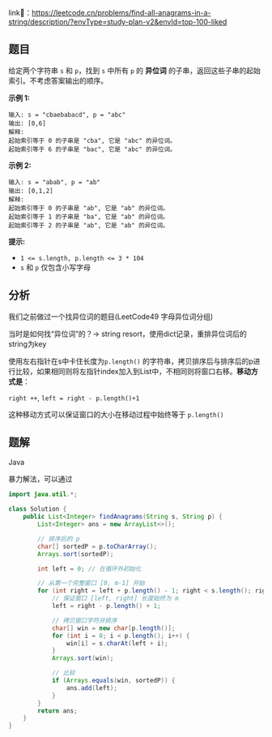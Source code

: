 link🔗：https://leetcode.cn/problems/find-all-anagrams-in-a-string/description/?envType=study-plan-v2&envId=top-100-liked

## 题目

给定两个字符串 `s` 和 `p`，找到 `s` 中所有 `p` 的 **异位词** 的子串，返回这些子串的起始索引。不考虑答案输出的顺序。



**示例 1:**

```
输入: s = "cbaebabacd", p = "abc"
输出: [0,6]
解释:
起始索引等于 0 的子串是 "cba", 它是 "abc" 的异位词。
起始索引等于 6 的子串是 "bac", 它是 "abc" 的异位词。
```

 **示例 2:**

```text
输入: s = "abab", p = "ab"
输出: [0,1,2]
解释:
起始索引等于 0 的子串是 "ab", 它是 "ab" 的异位词。
起始索引等于 1 的子串是 "ba", 它是 "ab" 的异位词。
起始索引等于 2 的子串是 "ab", 它是 "ab" 的异位词。
```

**提示:**

- `1 <= s.length, p.length <= 3 * 104`
- `s` 和 `p` 仅包含小写字母

## 分析

我们之前做过一个找异位词的题目(LeetCode49 字母异位词分组)

当时是如何找“异位词”的？-> string resort，使用dict记录，重排异位词后的string为key

使用左右指针在s中卡住长度为`p.length()` 的字符串，拷贝排序后与排序后的p进行比较，如果相同则将左指针index加入到List中，不相同则将窗口右移。**移动方式是**：

 `right ++`, `left = right - p.length()+1`

这种移动方式可以保证窗口的大小在移动过程中始终等于 `p.length()`

## 题解

Java

暴力解法，可以通过

```java
import java.util.*;

class Solution {
    public List<Integer> findAnagrams(String s, String p) {
        List<Integer> ans = new ArrayList<>();

        // 排序后的 p
        char[] sortedP = p.toCharArray();
        Arrays.sort(sortedP);

        int left = 0; // 在循环外初始化

        // 从第一个完整窗口 [0, m-1] 开始
        for (int right = left + p.length() - 1; right < s.length(); right++) {
            // 保证窗口 [left, right] 长度始终为 m
            left = right - p.length() + 1;

            // 拷贝窗口字符并排序
            char[] win = new char[p.length()];
            for (int i = 0; i < p.length(); i++) {
                win[i] = s.charAt(left + i);
            }
            Arrays.sort(win);

            // 比较
            if (Arrays.equals(win, sortedP)) {
                ans.add(left);
            }
        }
        return ans;
    }
}
```



